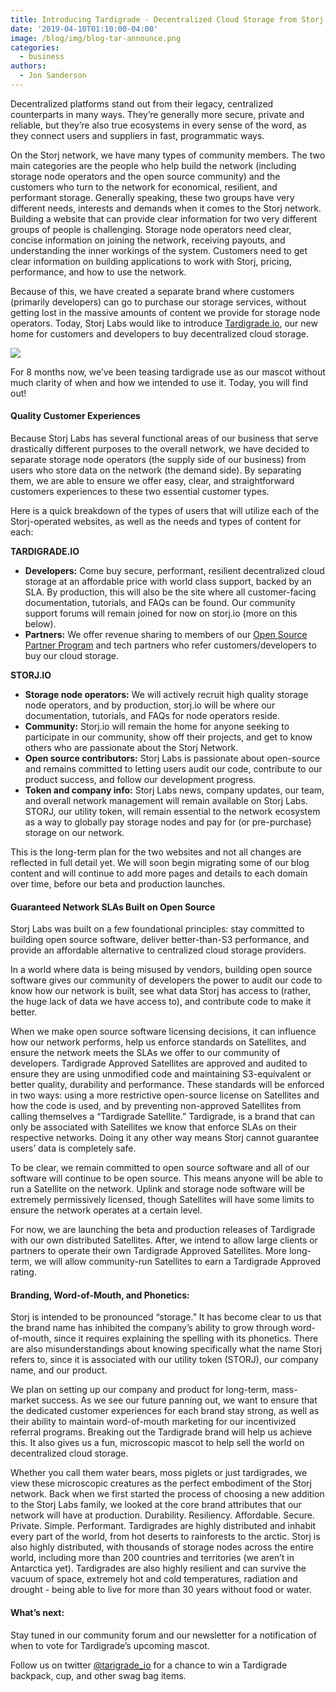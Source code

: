 ```yaml
---
title: Introducing Tardigrade - Decentralized Cloud Storage from Storj Labs
date: '2019-04-10T01:10:00-04:00'
image: /blog/img/blog-tar-announce.png
categories:
  - business
authors:
  - Jon Sanderson
---
```

Decentralized platforms stand out from their legacy, centralized counterparts in many ways. They’re generally more secure, private and reliable, but they’re also true ecosystems in every sense of the word, as they connect users and suppliers in fast, programmatic ways. 

On the Storj network, we have many types of community members. The two main categories are the people who help build the network (including storage node operators and the open source community) and the customers who turn to the network for economical, resilient, and performant storage. Generally speaking, these two groups have very different needs, interests and demands when it comes to the Storj network. Building a website that can provide clear information for two very different groups of people is challenging. Storage node operators need clear, concise information on joining the network, receiving payouts, and understanding the inner workings of the system. Customers need to get clear information on building applications to work with Storj, pricing, performance, and how to use the network.

Because of this, we have created a separate brand where customers (primarily developers) can go to purchase our storage services, without getting lost in the massive amounts of content we provide for storage node operators. Today, Storj Labs would like to introduce [Tardigrade.io](https://tardigrade.io/), our new home for customers and developers to buy decentralized cloud storage. 

![](/blog/img/tardigrade-logo-logotype-vertical-halfwidth.png)

For 8 months now, we’ve been teasing tardigrade use as our mascot without much clarity of when and how we intended to use it. Today, you will find out!

#### Quality Customer Experiences

Because Storj Labs has several functional areas of our business that serve drastically different purposes to the overall network, we have decided to separate storage node operators (the supply side of our business) from users who store data on the network (the demand side). By separating them, we are able to ensure we offer easy, clear, and straightforward customers experiences to these two essential customer types. 

Here is a quick breakdown of the types of users that will utilize each of the Storj-operated websites, as well as the needs and types of content for each: 

**TARDIGRADE.IO**

* **Developers:** Come buy secure, performant, resilient decentralized cloud storage at an affordable price with world class support, backed by an SLA. By production, this will also be the site where all customer-facing documentation, tutorials, and FAQs can be found. Our community support forums will remain joined for now on storj.io (more on this below).  
* **Partners:** We offer revenue sharing to members of our [Open Source Partner Program](https://storj.io/partners/) and tech partners who refer customers/developers to buy our cloud storage.  

**STORJ.IO**

* **Storage node operators:** We will actively recruit high quality storage node operators, and by production, storj.io will be where our documentation, tutorials, and FAQs for node operators reside.  
* **Community:** Storj.io will remain the home for anyone seeking to participate in our community, show off their projects, and get to know others who are passionate about the Storj Network.  
* **Open source contributors:** Storj Labs is passionate about open-source and remains committed to letting users audit our code, contribute to our product success, and follow our development progress.  
* **Token and company info:** Storj Labs news, company updates, our team, and overall network management will remain available on Storj Labs. STORJ, our utility token, will remain essential to the network ecosystem as a way to globally pay storage nodes and pay for (or pre-purchase) storage on our network.  

This is the long-term plan for the two websites and not all changes are reflected in full detail yet. We will soon begin migrating some of our blog content and will continue to add more pages and details to each domain over time, before our beta and production launches. 

#### Guaranteed Network SLAs Built on Open Source

Storj Labs was built on a few foundational principles: stay committed to building open source software, deliver better-than-S3 performance, and provide an affordable alternative to centralized cloud storage providers. 

In a world where data is being misused by vendors, building open source software gives our community of developers the power to audit our code to know how our network is built, see what data Storj has access to (rather, the huge lack of data we have access to), and contribute code to make it better. 

When we make open source software licensing decisions, it can influence how our network performs, help us enforce standards on Satellites, and ensure the network meets the SLAs we offer to our community of developers. Tardigrade Approved Satellites are approved and audited to ensure they are using unmodified code and maintaining S3-equivalent or better quality, durability and performance. These standards will be enforced in two ways: using a more restrictive open-source license on Satellites and how the code is used, and by preventing non-approved Satellites from calling themselves a “Tardigrade Satellite.” Tardigrade, is a brand that can only be associated with Satellites we know that enforce SLAs on their respective networks. Doing it any other way means Storj cannot guarantee users’ data is completely safe. 

To be clear, we remain committed to open source software and all of our software will continue to be open source. This means anyone will be able to run a Satellite on the network. Uplink and storage node software will be extremely permissively licensed, though Satellites will have some limits to ensure the network operates at a certain level. 

For now, we are launching the beta and production releases of Tardigrade with our own distributed Satellites. After, we intend to allow large clients or partners to operate their own Tardigrade Approved Satellites. More long-term, we will allow community-run Satellites to earn a Tardigrade Approved rating. 

#### Branding, Word-of-Mouth, and Phonetics:

Storj is intended to be pronounced “storage.” It has become clear to us that the brand name has inhibited the company’s ability to grow through word-of-mouth, since it requires explaining the spelling with its phonetics. There are also misunderstandings about knowing specifically what the name Storj refers to, since it is associated with our utility token (STORJ), our company name, and our product. 

We plan on setting up our company and product for long-term, mass-market success. As we see our future panning out, we want to ensure that the dedicated customer experiences for each brand stay strong, as well as their ability to maintain word-of-mouth marketing for our incentivized referral programs. Breaking out the Tardigrade brand will help us achieve this. It also gives us a fun, microscopic mascot to help sell the world on decentralized cloud storage. 

Whether you call them water bears, moss piglets or just tardigrades, we view these microscopic creatures as the perfect embodiment of the Storj network. Back when we first started the process of choosing a new addition to the Storj Labs family, we looked at the core brand attributes that our network will have at production. Durability. Resiliency. Affordable. Secure. Private. Simple. Performant. Tardigrades are highly distributed and inhabit every part of the world, from hot deserts to rainforests to the arctic. Storj is also highly distributed, with thousands of storage nodes across the entire world, including more than 200 countries and territories (we aren’t in Antarctica yet). Tardigrades are also highly resilient and can survive the vacuum of space, extremely hot and cold temperatures, radiation and drought - being able to live for more than 30 years without food or water. 

#### What’s next:

Stay tuned in our community forum and our newsletter for a notification of when to vote for Tardigrade’s upcoming mascot. 

Follow us on twitter [@tarigrade_io](https://twitter.com/Tardigrade_io) for a chance to win a Tardigrade backpack, cup, and other swag bag items.
